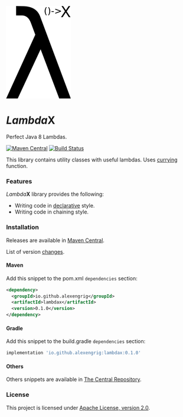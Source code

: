 <a href="https://alexengrig.github.io/lambdax">
  <img src="logo/lambdax-logo.png" title="LambdaX" alt="LambdaX logo">
</a>

# *Lambda*X

Perfect Java 8 Lambdas.

[![Maven Central](https://img.shields.io/maven-central/v/io.github.alexengrig/lambdax.svg?label=Maven%20Central)](https://search.maven.org/search?q=g:%22io.github.alexengrig%22%20AND%20a:%22lambdax%22)
[![Build Status](https://travis-ci.com/alexengrig/lambdax.svg?branch=master)](https://travis-ci.com/alexengrig/lambdax)

This library contains utility classes with useful lambdas. Uses [currying](https://en.wikipedia.org/wiki/Currying) function.

### Features

*Lambda***X** library provides the following:

* Writing code in [declarative](https://en.wikipedia.org/wiki/Declarative_programming) style.
* Writing code in chaining style.

### Installation

Releases are available in [Maven Central](https://repo1.maven.org/maven2/io/github/alexengrig/lambdax/).

List of version [changes](CHANGES.md).

#### Maven

Add this snippet to the pom.xml `dependencies` section:

```xml
<dependency>
  <groupId>io.github.alexengrig</groupId>
  <artifactId>lambdax</artifactId>
  <version>0.1.0</version>
</dependency>
```

#### Gradle

Add this snippet to the build.gradle `dependencies` section:

```groovy
implementation 'io.github.alexengrig:lambdax:0.1.0'
```

#### Others

Others snippets are available in [The Central Repository](https://search.maven.org/artifact/io.github.alexengrig/lambdax/0.1.0/jar).

### License

This project is licensed under [Apache License, version 2.0](https://www.apache.org/licenses/LICENSE-2.0).
